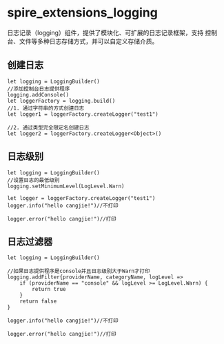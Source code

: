 # spire_extensions_logging

日志记录（logging）组件，提供了模块化、可扩展的日志记录框架，支持 控制台、文件等多种日志存储方式，并可以自定义存储介质。

## 创建日志

``` cangjie
let logging = LoggingBuilder()
//添加控制台日志提供程序
logging.addConsole()
let loggerFactory = logging.build()
//1. 通过字符串的方式创建日志
let logger1 = loggerFactory.createLogger("test1")

//2. 通过类型完全限定名创建日志
let logger2 = loggerFactory.createLogger<Object>()
```

## 日志级别

``` cangjie
let logging = LoggingBuilder()
//设置日志的最低级别
logging.setMinimumLevel(LogLevel.Warn)

let logger = loggerFactory.createLogger("test1")
logger.info("hello cangjie!")//不打印

logger.error("hello cangjie!")//打印

```

## 日志过滤器

``` cangjie
let logging = LoggingBuilder()

//如果日志提供程序是console并且日志级别大于Warn才打印
logging.addFilter{providerName, categoryName, logLevel =>
    if (providerName == "console" && logLevel >= LogLevel.Warn) {
        return true
    }
    return false
}

logger.info("hello cangjie!")//不打印

logger.error("hello cangjie!")//打印
```